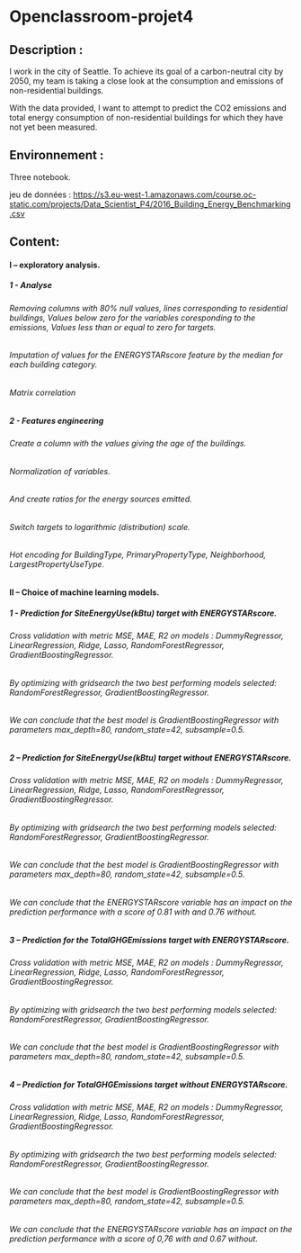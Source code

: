 # Openclassroom-projet4

## Description : 

I work in the city of Seattle. To achieve its goal of a carbon-neutral city by 2050, my team is taking a close look at the consumption and emissions of non-residential buildings.

With the data provided, I want to attempt to predict the CO2 emissions and total energy consumption of non-residential buildings for which they have not yet been measured.

## Environnement :

Three notebook.

jeu de données : https://s3.eu-west-1.amazonaws.com/course.oc-static.com/projects/Data_Scientist_P4/2016_Building_Energy_Benchmarking.csv

## Content:

#### I –  exploratory analysis.
##### 1 - Analyse
###### Removing columns with 80% null values, lines corresponding to residential buildings, Values below zero for the variables coresponding to the emissions, Values less than or equal to zero for targets.
###### Imputation of values for the ENERGYSTARscore feature by the median for each building category.
###### Matrix correlation

##### 2 - Features engineering
###### Create a column with the values giving the age of the buildings.
###### Normalization of variables.
###### And create ratios for the energy sources emitted.
###### Switch targets to logarithmic (distribution) scale.
###### Hot encoding for BuildingType, PrimaryPropertyType, Neighborhood, LargestPropertyUseType.

#### II – Choice of machine learning models.

##### 1 - Prediction for SiteEnergyUse(kBtu) target with ENERGYSTARscore.
###### Cross validation with metric MSE, MAE, R2 on models : DummyRegressor, LinearRegression, Ridge, Lasso, RandomForestRegressor, GradientBoostingRegressor.
###### By optimizing with gridsearch the two best performing models selected: RandomForestRegressor, GradientBoostingRegressor.
###### We can conclude that the best model is GradientBoostingRegressor with parameters max_depth=80, random_state=42, subsample=0.5.

##### 2 – Prediction for SiteEnergyUse(kBtu) target without ENERGYSTARscore. 
###### Cross validation with metric MSE, MAE, R2 on models : DummyRegressor, LinearRegression, Ridge, Lasso, RandomForestRegressor, GradientBoostingRegressor.
###### By optimizing with gridsearch the two best performing models selected: RandomForestRegressor, GradientBoostingRegressor.
###### We can conclude that the best model is GradientBoostingRegressor with parameters max_depth=80, random_state=42, subsample=0.5.
###### We can conclude that the ENERGYSTARscore variable has an impact on the prediction performance with a score of 0.81 with and 0.76 without.



##### 3 –  Prediction for the TotalGHGEmissions target with ENERGYSTARscore.
###### Cross validation with metric MSE, MAE, R2 on models : DummyRegressor, LinearRegression, Ridge, Lasso, RandomForestRegressor, GradientBoostingRegressor.
###### By optimizing with gridsearch the two best performing models selected: RandomForestRegressor, GradientBoostingRegressor.
###### We can conclude that the best model is GradientBoostingRegressor with parameters max_depth=80, random_state=42, subsample=0.5.

##### 4  – Prediction for TotalGHGEmissions target without ENERGYSTARscore.
###### Cross validation with metric MSE, MAE, R2 on models : DummyRegressor, LinearRegression, Ridge, Lasso, RandomForestRegressor, GradientBoostingRegressor.
###### By optimizing with gridsearch the two best performing models selected: RandomForestRegressor, GradientBoostingRegressor.
###### We can conclude that the best model is GradientBoostingRegressor with parameters max_depth=80, random_state=42, subsample=0.5.
###### We can conclude that the ENERGYSTARscore variable has an impact on the prediction performance with a score of 0,76 with and 0.67 without.
